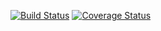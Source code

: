 [![Build Status](https://travis-ci.com/mendersoftware/mender.svg?token=rx8YqsZ2ZyaopcMPmDmo&branch=master)](https://travis-ci.com/mendersoftware/mender)
[![Coverage Status](https://coveralls.io/repos/mendersoftware/mender/badge.svg?branch=master&service=github&t=6tdtos)](https://coveralls.io/github/mendersoftware/mender?branch=master)

